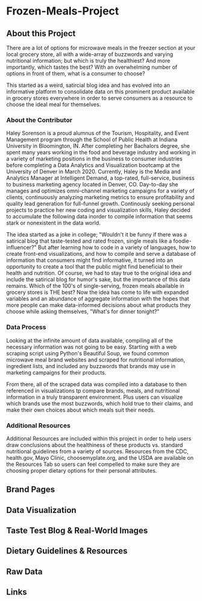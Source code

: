 # Frozen-Meals-Project

## About this Project
There are a lot of options for microwave meals in the freezer section at your local grocery store, all with a wide-array of buzzwords and varying nutritional information; but which is truly the healthiest? And more importantly, which tastes the best? With an overwhelming number of options in front of them, what is a consumer to choose?

This started as a weird, satircial blog idea and has evolved into an informative platform to consolidate data on this prominent product available in grocery stores everywhere in order to serve consumers as a resource to choose the ideal meal for themselves.

### About the Contributor
Haley Sorenson is a proud alumnus of the Tourism, Hospitality, and Event Management program through the School of Public Health at Indiana University in Bloomington, IN. After completing her Bachalors degree, she spent many years working in the food and beverage industry and working in a variety of marketing positions in the business to consumer industries before completing a Data Analytics and Visualization bootcamp at the University of Denver in March 2020. Currently, Haley is the Media and Analytics Manager at Intelligent Demand, a top-rated, full-service, business to business marketing agency located in Denver, CO. Day-to-day she manages and optimizes omni-channel marketing campaigns for a variety of clients, continuously analyzing marketing metrics to ensure profitability and quality lead generation for full-funnel growth. Continously seeking personal projects to practice her new coding and visualization skills, Haley decided to accumulate the following data inorder to compile information that seems stark or nonexistent in the data world.

The idea started as a joke in college; "Wouldn't it be funny if there was a satirical blog that taste-tested and rated frozen, single meals like a foodie-influencer?" But after learning how to code in a variety of languages, how to create front-end visualizations, and how to compile and serve a database of information that consumers might find informative, it turned into an opportunity to create a tool that the public might find beneficial to their health and nutrition. Of course, we had to stay true to the original idea and include the satirical blog for humor's sake, but the importance of this data remains. Which of the 100's of single-serving, frozen meals abailable in grocery stores is THE best? Now the idea has come to life with expanded variables and an abundance of aggregate information with the hopes that more people can make data-informed decisions about what products they choose while asking themselves, "What's for dinner tonight?"

### Data Process
Looking at the infinite amount of data available, compiling all of the necessary information was not going to be easy. Starting with a web scraping script using Python's Beautiful Soup, we found common microwave meal brand websites and scraped for nutritional information, ingredient lists, and included any buzzwords that brands may use in marketing campaigns for their products. 

From there, all of the scraped data was compiled into a database to then referenced in visualizations tp compare brands, meals, and nutritional information in a truly transparent environment. Plus users can visualize which brands use the most buzzwords, which hold true to their claims, and make their own choices about which meals suit their needs.

### Additional Resources
Additional Resources are included within this project in order to help users draw conclusions about the healthiness of these products vs. standard nutritional guidelines from a variety of sources. Resources from the CDC, health.gov, Mayo Clinic, choosemyplate.org, and the USDA are available on the Resources Tab so users can feel compelled to make sure they are choosing proper dietary options for their personal attributes.

## Brand Pages

## Data Visualization

## Taste Test Blog & Real-World Images

## Dietary Guidelines & Resources

## Raw Data

## Links